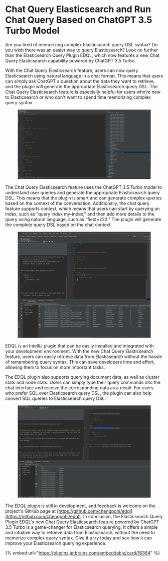 # Chat Query Elasticsearch and Run Chat Query Based on ChatGPT 3.5 Turbo Model

Are you tired of memorizing complex Elasticsearch query DSL syntax? Do you wish there was an easier way to query
Elasticsearch? Look no further than the Elasticsearch Query Plugin EDQL, which now features a new Chat Query
Elasticsearch capability powered by ChatGPT 3.5 Turbo.

With the Chat Query Elasticsearch feature, users can now query Elasticsearch using natural language in a chat format.
This means that users can simply ask ChatGPT a question about the data they want to retrieve, and the plugin will
generate the appropriate Elasticsearch query DSL. The Chat Query Elasticsearch feature is especially helpful for users
who’re new to Elasticsearch or who don't want to spend time memorizing complex query syntax.

<figure><img src="/.gitbook/assets/chatquery.gif" alt=""><figcaption></figcaption></figure>

The Chat Query Elasticsearch feature uses the ChatGPT 3.5 Turbo model to understand user queries and generate the
appropriate Elasticsearch query DSL. This means that the plugin is smart and can generate complex queries based on the
context of the conversation. Additionally, the chat query feature supports context, which means that users can start by
querying an index, such as "query index my-index," and then add more details to the query using natural language, such
as "field=222." The plugin will generate the complete query DSL based on the chat context.

<figure><img src="/.gitbook/assets/chatquery2.gif" alt=""><figcaption></figcaption></figure>

EDQL is an IntelliJ plugin that can be easily installed and integrated with your development environment. With the new
Chat Query Elasticsearch feature, users can easily retrieve data from Elasticsearch without the hassle of remembering
query syntax. This can save developers time and effort, allowing them to focus on more important tasks.

The EDQL plugin also supports querying document data, as well as cluster stats and node stats. Users can simply type
their query commands into the chat interface and receive the corresponding data as a result. For users who prefer SQL
over Elasticsearch query DSL, the plugin can also help convert SQL queries to Elasticsearch query DSL.

<figure><img src="/.gitbook/assets/chatquery3.gif" alt=""><figcaption></figcaption></figure>

The EDQL plugin is still in development, and feedback is welcome on the project's GitHub page
at [https://github.com/chengpohi/edql](https://github.com/chengpohi/edql). In conclusion, the Elasticsearch Query Plugin
EDQL's new Chat Query Elasticsearch feature powered by ChatGPT 3.5 Turbo is a game-changer for Elasticsearch querying.
It offers a simple and intuitive way to retrieve data from Elasticsearch, without the need to memorize complex query
syntax. Give it a try today and see how it can improve your Elasticsearch querying experience.

{% embed url="https://plugins.jetbrains.com/embeddable/card/16364" %}
